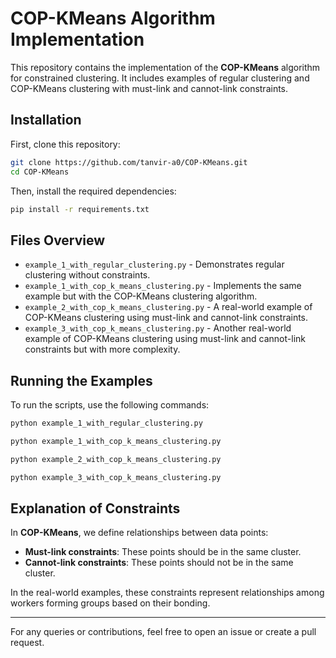 # COP-KMeans Algorithm Implementation

This repository contains the implementation of the **COP-KMeans** algorithm for constrained clustering. It includes examples of regular clustering and COP-KMeans clustering with must-link and cannot-link constraints.

## Installation

First, clone this repository:

```sh
git clone https://github.com/tanvir-a0/COP-KMeans.git
cd COP-KMeans
```

Then, install the required dependencies:

```sh
pip install -r requirements.txt
```

## Files Overview

- `example_1_with_regular_clustering.py` - Demonstrates regular clustering without constraints.
- `example_1_with_cop_k_means_clustering.py` - Implements the same example but with the COP-KMeans clustering algorithm.
- `example_2_with_cop_k_means_clustering.py` - A real-world example of COP-KMeans clustering using must-link and cannot-link constraints.
- `example_3_with_cop_k_means_clustering.py` - Another real-world example of COP-KMeans clustering using must-link and cannot-link constraints but with more complexity.

## Running the Examples

To run the scripts, use the following commands:

```sh
python example_1_with_regular_clustering.py
```

```sh
python example_1_with_cop_k_means_clustering.py
```

```sh
python example_2_with_cop_k_means_clustering.py
```

```sh
python example_3_with_cop_k_means_clustering.py
```

## Explanation of Constraints

In **COP-KMeans**, we define relationships between data points:

- **Must-link constraints**: These points should be in the same cluster.
- **Cannot-link constraints**: These points should not be in the same cluster.

In the real-world examples, these constraints represent relationships among workers forming groups based on their bonding.

---

For any queries or contributions, feel free to open an issue or create a pull request.
